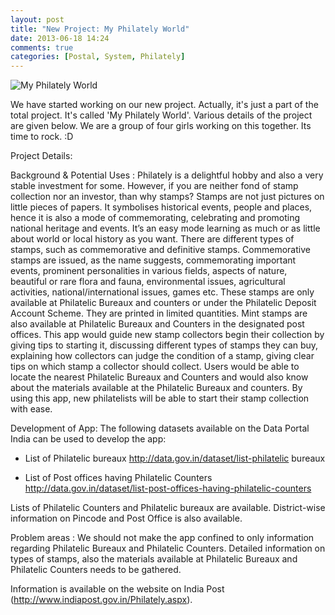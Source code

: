 ```yaml
---
layout: post
title: "New Project: My Philately World"
date: 2013-06-18 14:24
comments: true
categories: [Postal, System, Philately]
---
```


<img src="http://4.bp.blogspot.com/-7hpC6L5Yx5s/TyTagYUaO8I/AAAAAAAAAYs/cTmiuy33Ypw/s1600/C360_2012-01-2808-39-54.jpg" alt="My Philately World" />

We have started working on our new project. Actually, it's just a part of the total project. It's called 'My Philately World'. Various details of the project are given below. We are a group of four girls working on this together. Its time to rock. :D
<!-- more -->
Project Details:

Background & Potential Uses :
Philately is a delightful hobby and also a very stable investment for some. However, if you are neither fond of stamp collection nor an investor, than why stamps? Stamps are not just pictures on little pieces of papers. It symbolises historical events, people and places, hence it is also a mode of commemorating, celebrating and promoting national heritage and events. It’s an easy mode learning as much or as little about world or local history as you want. There are different types of stamps, such as commemorative and definitive stamps. Commemorative stamps are issued, as the name suggests, commemorating important events, prominent personalities in various fields, aspects of nature, beautiful or rare flora and fauna, environmental issues, agricultural activities, national/international issues, games etc. These stamps are only available at Philatelic Bureaux and counters or under the Philatelic Deposit Account Scheme. They are printed in limited quantities. Mint stamps are also available at Philatelic Bureaux and Counters in the designated post offices. This app would guide new stamp collectors begin their collection by giving tips to starting it, discussing different types of stamps they can buy, explaining how collectors can judge the condition of a stamp, giving clear tips on which stamp a collector should collect. Users would be able to locate the nearest Philatelic Bureaux and Counters and would also know about the materials available at the Philatelic Bureaux and counters. By using this app, new philatelists will be able to start their stamp collection with ease.

Development of App:
The following datasets available on the Data Portal India can be used to develop the app:

* List of Philatelic bureaux
http://data.gov.in/dataset/list-philatelic bureaux

* List of Post offices having Philatelic Counters
http://data.gov.in/dataset/list-post-offices-having-philatelic-counters

Lists of Philatelic Counters and Philatelic bureaux are available. District-wise information on Pincode and Post Office is also available.

Problem areas :
We should not make the app confined to only information regarding Philatelic Bureaux and Philatelic Counters. Detailed information on types of stamps, also the materials available at Philatelic Bureaux and Philatelic Counters needs to be gathered.

Information is available on the website on India Post (http://www.indiapost.gov.in/Philately.aspx).

